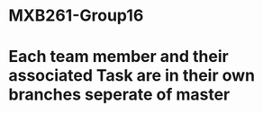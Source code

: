 # MXB261-Group16

# Each team member and their associated Task are in their own branches seperate of master
